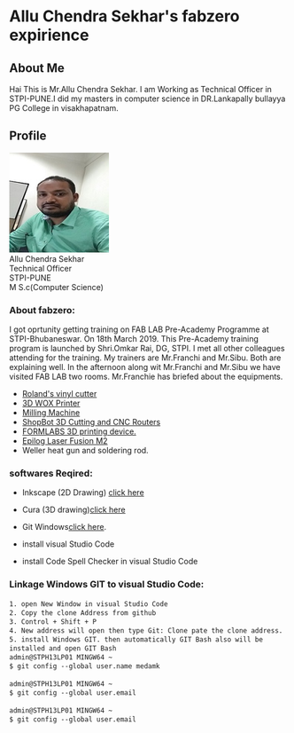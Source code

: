 # Allu Chendra Sekhar's fabzero expirience 

## About Me
Hai This is Mr.Allu Chendra Sekhar. I am Working as Technical Officer in  STPI-PUNE.I did my masters in computer science in DR.Lankapally bullayya PG College in visakhapatnam.

## Profile
![](image/chandu_prof.jpg)  
Allu Chendra Sekhar  
Technical Officer  
STPI-PUNE  
M S.c(Computer Science)

### About fabzero:

I got oprtunity getting training on FAB LAB Pre-Academy Programme at STPI-Bhubaneswar. On 18th March 2019.
This Pre-Academy training program is launched by Shri.Omkar Rai, DG, STPI.
I met all other colleagues attending for the training. 
My trainers are Mr.Franchi and Mr.Sibu.
Both are explaining well. 
In the afternoon along wit Mr.Franchi and Mr.Sibu we have visited FAB LAB two rooms. 
Mr.Franchie has briefed about the equipments. 

- [Roland's vinyl cutter](vinylcutter.md)
- [3D WOX Printer](3dwox.md)
- [Milling Machine](millingmachine.md)
- [ShopBot 3D Cutting and CNC Routers](ShopBot.md)
- [FORMLABS 3D printing device.](Formlab_3D.md)
- [Epilog Laser Fusion M2](epiloglaserm2.md)
- Weller heat gun and soldering rod.


### softwares Reqired:
- Inkscape (2D Drawing)
[click here](https://inkscape.org/release/inkscape-0.92.4/windows/64-bit/exe/dl/)
- Cura (3D drawing)[click here](https://ultimaker.com/en/products/ultimaker-cura-software)
- Git Windows[click here](https://git-scm.com/download/win).

- install visual Studio Code
- install Code Spell Checker in visual Studio Code
### Linkage Windows GIT to visual Studio Code:
    1. open New Window in visual Studio Code
    2. Copy the clone Address from github
    3. Control + Shift + P
    4. New address will open then type Git: Clone pate the clone address. 
    5. install Windows GIT. then automatically GIT Bash also will be installed and open GIT Bash
    admin@STPH13LP01 MINGW64 ~
    $ git config --global user.name medamk

    admin@STPH13LP01 MINGW64 ~
    $ git config --global user.email 

    admin@STPH13LP01 MINGW64 ~
    $ git config --global user.email 

